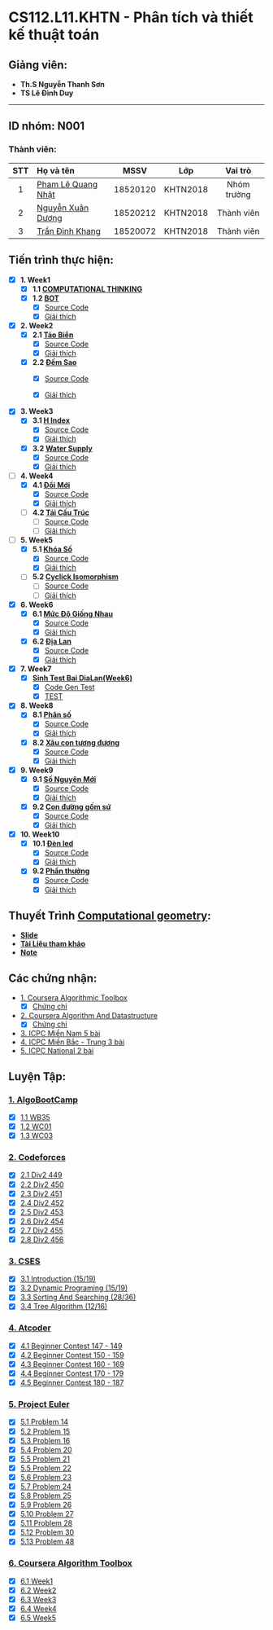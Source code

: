 # CS112.L11.KHTN - Phân tích và thiết kế thuật toán
## Giảng viên:
- **Th.S Nguyễn Thanh Sơn**
- **TS Lê Đình Duy**
---
## ID nhóm: N001

### Thành viên:
|STT| Họ và tên         |MSSV       |Lớp       |Vai trò      |
|:-:|:------------------|:---------:|:--------:|:-----------:|
| 1	|[Pham Lê Quang Nhật](mailto:18520120@gm.uit.edu.vn)	| 18520120	|KHTN2018  | Nhóm trưởng |
| 2	|[Nguyễn Xuân Dương](mailto:18520212@gm.uit.edu.vn)	| 18520212	|KHTN2018  | Thành viên  |
| 3	|[Trần Đình Khang](mailto:18520072@gm.uit.edu.vn)	| 18520072	|KHTN2018  | Thành viên  |

## Tiến trình thực hiện:

- [x] **1. Week1**
  - [x] **1.1 [COMPUTATIONAL THINKING](https://github.com/PhamLeQuangNhat/CS112.L11.KHTN/blob/master/Assignments/week1/Computational%20Thinking/Computer_Thinking_Recap.md)**
  - [x] **1.2 [BOT](https://github.com/PhamLeQuangNhat/CS112.L11.KHTN/tree/master/Assignments/week1/BOT)**
    - [x] [Source Code](https://github.com/PhamLeQuangNhat/CS112.L11.KHTN/blob/master/Assignments/week1/BOT/BOT.py)
    - [x] [Giải thích](https://github.com/PhamLeQuangNhat/CS112.L11.KHTN/blob/master/Assignments/week1/BOT/BOT.ipynb)

- [x] **2. Week2**
  - [x] **2.1 [Tảo Biển](https://github.com/PhamLeQuangNhat/CS112.L11.KHTN/tree/master/Assignments/week2/TAO_BIEN)**
    - [x] [Source Code](https://github.com/PhamLeQuangNhat/CS112.L11.KHTN/blob/master/Assignments/week2/TAO_BIEN/TAO_BIEN.py)
    - [x] [Giải thích](https://github.com/PhamLeQuangNhat/CS112.L11.KHTN/blob/master/Assignments/week2/TAO_BIEN/Tao_Bien.ipynb)
  - [x] **2.2 [Đếm Sao](https://github.com/PhamLeQuangNhat/CS112.L11.KHTN/tree/master/Assignments/week2/Counting_Star)**
    - [x] [Source Code](https://github.com/PhamLeQuangNhat/CS112.L11.KHTN/blob/master/Assignments/week2/Counting_Star/Counting_Star.py)
    - [x] [Giải thích](https://github.com/PhamLeQuangNhat/CS112.L11.KHTN/blob/master/Assignments/week2/Counting_Star/Tutorial_Counting_Stars.ipynb)


- [x] **3. Week3**
  - [x] **3.1 [H Index](https://github.com/PhamLeQuangNhat/CS112.L11.KHTN/tree/master/Assignments/week3/H_index)**
    - [x] [Source Code](https://github.com/PhamLeQuangNhat/CS112.L11.KHTN/blob/master/Assignments/week3/H_index/H_index.py)
    - [x] [Giải thích](https://github.com/PhamLeQuangNhat/CS112.L11.KHTN/blob/master/Assignments/week3/H_index/H_index.ipynb)
  - [x] **3.2 [Water Supply](https://github.com/PhamLeQuangNhat/CS112.L11.KHTN/tree/master/Assignments/week3/WaterSupply)**
    - [x] [Source Code](https://github.com/PhamLeQuangNhat/CS112.L11.KHTN/blob/master/Assignments/week3/WaterSupply/WaterSupply.py)
    - [x] [Giải thích](https://github.com/PhamLeQuangNhat/CS112.L11.KHTN/blob/master/Assignments/week3/WaterSupply/Tutorial_Water_Supply.ipynb)

- [ ] **4. Week4**
  - [x] **4.1 [Đổi Mới](https://github.com/PhamLeQuangNhat/CS112.L11.KHTN/tree/master/Assignments/week4/doi_moi)**
    - [x] [Source Code](https://github.com/PhamLeQuangNhat/CS112.L11.KHTN/blob/master/Assignments/week4/doi_moi/Doi_moi.py)
    - [x] [Giải thích](https://github.com/PhamLeQuangNhat/CS112.L11.KHTN/blob/master/Assignments/week4/Report_week4.ipynb)
  - [ ] **4.2 [Tái Cấu Trúc]()**
    - [ ] [Source Code]()
    - [ ] [Giải thích]()
    
- [ ] **5. Week5**
  - [x] **5.1 [Khóa Số](https://github.com/PhamLeQuangNhat/CS112.L11.KHTN/tree/master/Assignments/week5/KhoaSo)**
    - [x] [Source Code](https://github.com/PhamLeQuangNhat/CS112.L11.KHTN/blob/master/Assignments/week5/KhoaSo/KhoaSo.py)
    - [x] [Giải thích](https://github.com/PhamLeQuangNhat/CS112.L11.KHTN/blob/master/Assignments/week5/Report_week5.ipynb)
  - [ ] **5.2 [Cyclick Isomorphism]()**
    - [ ] [Source Code]()
    - [ ] [Giải thích]()

- [x] **6. Week6**
  - [x] **6.1 [Mức Độ Giống Nhau](https://github.com/PhamLeQuangNhat/CS112.L11.KHTN/tree/master/Assignments/week6/Muc_Do_Giong_Nhau)**
    - [x] [Source Code](https://github.com/PhamLeQuangNhat/CS112.L11.KHTN/blob/master/Assignments/week6/Muc_Do_Giong_Nhau/MucDoGiongNhau.py)
    - [x] [Giải thích](https://github.com/PhamLeQuangNhat/CS112.L11.KHTN/blob/master/Assignments/week6/Report_week6.ipynb)
  - [x] **6.2 [Địa Lan](https://github.com/PhamLeQuangNhat/CS112.L11.KHTN/tree/master/Assignments/week6/DiaLan)**
    - [x] [Source Code](https://github.com/PhamLeQuangNhat/CS112.L11.KHTN/blob/master/Assignments/week6/DiaLan/DiaLan.py)
    - [x] [Giải thích](https://github.com/PhamLeQuangNhat/CS112.L11.KHTN/blob/master/Assignments/week6/Report_week6.ipynb)

- [x] **7. Week7**
  - [x] **[Sinh Test Bai DiaLan(Week6)](https://github.com/PhamLeQuangNhat/CS112.L11.KHTN/tree/master/Assignments/week7)**
    - [x] [Code Gen Test](https://github.com/PhamLeQuangNhat/CS112.L11.KHTN/blob/master/Assignments/week7/gen_test.py)
    - [x] [TEST](https://github.com/PhamLeQuangNhat/CS112.L11.KHTN/tree/master/Assignments/week7)

- [x] **8. Week8**
  - [x] **8.1 [Phân số](https://github.com/PhamLeQuangNhat/CS112.L11.KHTN/tree/master/Assignments/week8)**
    - [x] [Source Code](https://github.com/PhamLeQuangNhat/CS112.L11.KHTN/blob/master/Assignments/week8/PhanSo.py)
    - [x] [Giải thích](https://github.com/PhamLeQuangNhat/CS112.L11.KHTN/blob/master/Assignments/week8/Report_week8.ipynb)
  - [x] **8.2 [Xâu con tương đương](https://github.com/PhamLeQuangNhat/CS112.L11.KHTN/tree/master/Assignments/week8)**
    - [x] [Source Code](https://github.com/PhamLeQuangNhat/CS112.L11.KHTN/blob/master/Assignments/week8/XauConTuongDuong.py)
    - [x] [Giải thích](https://github.com/PhamLeQuangNhat/CS112.L11.KHTN/blob/master/Assignments/week8/Report_week8.ipynb)

- [x] **9. Week9**
  - [x] **9.1 [Số Nguyên Mới](https://github.com/PhamLeQuangNhat/CS112.L11.KHTN/tree/master/Assignments/week9)**
    - [x] [Source Code](https://github.com/PhamLeQuangNhat/CS112.L11.KHTN/blob/master/Assignments/week9/SoNguyenMoi.py)
    - [x] [Giải thích](https://github.com/PhamLeQuangNhat/CS112.L11.KHTN/blob/master/Assignments/week9/Report_week9.ipynb)
  - [x] **9.2 [Con đường gốm sứ](https://github.com/PhamLeQuangNhat/CS112.L11.KHTN/tree/master/Assignments/week9)**
    - [x] [Source Code](https://github.com/PhamLeQuangNhat/CS112.L11.KHTN/blob/master/Assignments/week9/ConDuongGomSu.py)
    - [x] [Giải thích](https://github.com/PhamLeQuangNhat/CS112.L11.KHTN/blob/master/Assignments/week9/Report_week9.ipynb)
    
- [x] **10. Week10**
  - [x] **10.1 [Đèn led](https://github.com/PhamLeQuangNhat/CS112.L11.KHTN/tree/master/Assignments/week10)**
    - [x] [Source Code](https://github.com/PhamLeQuangNhat/CS112.L11.KHTN/blob/master/Assignments/week10/den_led.py)
    - [x] [Giải thích](https://github.com/PhamLeQuangNhat/CS112.L11.KHTN/blob/master/Assignments/week10/Report_week10.ipynb)
  - [x] **9.2 [Phần thưởng](https://github.com/PhamLeQuangNhat/CS112.L11.KHTN/tree/master/Assignments/week10)**
    - [x] [Source Code](https://github.com/PhamLeQuangNhat/CS112.L11.KHTN/blob/master/Assignments/week10/PhanThuong.py)
    - [x] [Giải thích](https://github.com/PhamLeQuangNhat/CS112.L11.KHTN/blob/master/Assignments/week10/Report_week10.ipynb)

## Thuyết Trình [Computational geometry](https://en.wikipedia.org/wiki/Computational_geometry):
 - **[Slide](https://github.com/PhamLeQuangNhat/CS112.L11.KHTN/blob/master/Presenting/Slides/CS112-Computational%20Geometry.pptx)**
 - **[Tài Liệu tham khảo](https://github.com/PhamLeQuangNhat/CS112.L11.KHTN/tree/master/Presenting/docs)**
 - **[Note](https://github.com/PhamLeQuangNhat/CS112.L11.KHTN/blob/master/Presenting/Note.md)**
 
## Các chứng nhận:
 - [1. Coursera Algorithmic Toolbox](https://www.coursera.org/learn/algorithmic-toolbox)
   - [x] [Chứng chỉ](https://github.com/PhamLeQuangNhat/CS112.L11.KHTN/blob/master/Plus%20mark/Pham%20Le%20Quang%20Nhat/Coursera_certificate_algorithmic_Toolbox.pdf)
 - [2. Coursera Algorithm And Datastructure]()
   - [x] [Chứng chỉ]()
 - [3. ICPC Miền Nam 5 bài](https://github.com/PhamLeQuangNhat/CS112.L11.KHTN/blob/master/Plus%20mark/Pham%20Le%20Quang%20Nhat/DIEM_KHUYEN_KHICH.ipynb)
 - [4. ICPC Miền Bắc - Trung 3 bài](https://github.com/PhamLeQuangNhat/CS112.L11.KHTN/blob/master/Plus%20mark/Pham%20Le%20Quang%20Nhat/DIEM_KHUYEN_KHICH.ipynb)
 - [5. ICPC National 2 bài](https://github.com/PhamLeQuangNhat/CS112.L11.KHTN/blob/master/Plus%20mark/Pham%20Le%20Quang%20Nhat/DIEM_KHUYEN_KHICH.ipynb)

## Luyện Tập:
  ### **[1. AlgoBootCamp](https://github.com/PhamLeQuangNhat/CS112.L11.KHTN/tree/master/AlgoBootcamp)**
   - [x] [1.1 WB35](https://github.com/PhamLeQuangNhat/CS112.L11.KHTN/tree/master/AlgoBootcamp/WB35)
   - [x] [1.2 WC01](https://github.com/PhamLeQuangNhat/CS112.L11.KHTN/tree/master/AlgoBootcamp/WC01)
   - [x] [1.3 WC03](https://github.com/PhamLeQuangNhat/CS112.L11.KHTN/tree/master/AlgoBootcamp/WC03)
  ### **[2. Codeforces](https://github.com/PhamLeQuangNhat/CS112.L11.KHTN/tree/master/Practice/Codeforces)**
   - [x] [2.1 Div2 449](https://github.com/PhamLeQuangNhat/CS112.L11.KHTN/tree/master/Practice/Codeforces/Div2_449)
   - [x] [2.2 Div2 450](https://github.com/PhamLeQuangNhat/CS112.L11.KHTN/tree/master/Practice/Codeforces/Div2_450)
   - [x] [2.3 Div2 451](https://github.com/PhamLeQuangNhat/CS112.L11.KHTN/tree/master/Practice/Codeforces/Div2_451)
   - [x] [2.4 Div2 452](https://github.com/PhamLeQuangNhat/CS112.L11.KHTN/tree/master/Practice/Codeforces/Div2_452)
   - [x] [2.5 Div2 453](https://github.com/PhamLeQuangNhat/CS112.L11.KHTN/tree/master/Practice/Codeforces/Div2_453)
   - [x] [2.6 Div2 454](https://github.com/PhamLeQuangNhat/CS112.L11.KHTN/tree/master/Practice/Codeforces/Div2_454)
   - [x] [2.7 Div2 455](https://github.com/PhamLeQuangNhat/CS112.L11.KHTN/tree/master/Practice/Codeforces/Div2_455)
   - [x] [2.8 Div2 456](https://github.com/PhamLeQuangNhat/CS112.L11.KHTN/tree/master/Practice/Codeforces/Div2_456)
  ### **[3. CSES](https://github.com/PhamLeQuangNhat/CS112.L11.KHTN/tree/master/Practice/CSES)**
   - [x] [3.1 Introduction (15/19)](https://github.com/PhamLeQuangNhat/CS112.L11.KHTN/tree/master/Practice/CSES/Introduction)
   - [x] [3.2 Dynamic Programing (15/19)](https://github.com/PhamLeQuangNhat/CS112.L11.KHTN/tree/master/Practice/CSES/DP)
   - [x] [3.3 Sorting And Searching (28/36)](https://github.com/PhamLeQuangNhat/CS112.L11.KHTN/tree/master/Practice/CSES/Sorting_And_Searching)
   - [x] [3.4 Tree Algorithm (12/16)](https://github.com/PhamLeQuangNhat/CS112.L11.KHTN/tree/master/Practice/CSES/Tree_Algorithm)
  ### **[4. Atcoder](https://github.com/PhamLeQuangNhat/CS112.L11.KHTN/tree/master/Practice/Atcoder)**
   - [x] [4.1 Beginner Contest 147 - 149](https://github.com/PhamLeQuangNhat/CS112.L11.KHTN/tree/master/Practice/Atcoder)
   - [x] [4.2 Beginner Contest 150 - 159](https://github.com/PhamLeQuangNhat/CS112.L11.KHTN/tree/master/Practice/Atcoder)
   - [x] [4.3 Beginner Contest 160 - 169](https://github.com/PhamLeQuangNhat/CS112.L11.KHTN/tree/master/Practice/Atcoder)
   - [x] [4.4 Beginner Contest 170 - 179](https://github.com/PhamLeQuangNhat/CS112.L11.KHTN/tree/master/Practice/Atcoder)
   - [x] [4.5 Beginner Contest 180 - 187](https://github.com/PhamLeQuangNhat/CS112.L11.KHTN/tree/master/Practice/Atcoder)
  ### **[5. Project Euler](https://github.com/PhamLeQuangNhat/CS112.L11.KHTN/tree/master/Practice/Project_Euler)**
   - [x] [5.1 Problem 14](https://github.com/PhamLeQuangNhat/CS112.L11.KHTN/tree/master/Practice/Project_Euler/Problem14)
   - [x] [5.2 Problem 15](https://github.com/PhamLeQuangNhat/CS112.L11.KHTN/blob/master/Practice/Project_Euler/Problem15.py)
   - [x] [5.3 Problem 16](https://github.com/PhamLeQuangNhat/CS112.L11.KHTN/blob/master/Practice/Project_Euler/Problem16.py)
   - [x] [5.4 Problem 20](https://github.com/PhamLeQuangNhat/CS112.L11.KHTN/blob/master/Practice/Project_Euler/Problem20.py)
   - [x] [5.5 Problem 21](https://github.com/PhamLeQuangNhat/CS112.L11.KHTN/blob/master/Practice/Project_Euler/Problem21.py)
   - [x] [5.5 Problem 22](https://github.com/PhamLeQuangNhat/CS112.L11.KHTN/blob/master/Practice/Project_Euler/Problem22.py)
   - [x] [5.6 Problem 23](https://github.com/PhamLeQuangNhat/CS112.L11.KHTN/blob/master/Practice/Project_Euler/Problem23.py)
   - [x] [5.7 Problem 24](https://github.com/PhamLeQuangNhat/CS112.L11.KHTN/blob/master/Practice/Project_Euler/Problem24.py)
   - [x] [5.8 Problem 25](https://github.com/PhamLeQuangNhat/CS112.L11.KHTN/blob/master/Practice/Project_Euler/Problem25.py)
   - [x] [5.9 Problem 26](https://github.com/PhamLeQuangNhat/CS112.L11.KHTN/blob/master/Practice/Project_Euler/Problem26.py)
   - [x] [5.10 Problem 27](https://github.com/PhamLeQuangNhat/CS112.L11.KHTN/blob/master/Practice/Project_Euler/Problem27.py)
   - [x] [5.11 Problem 28](https://github.com/PhamLeQuangNhat/CS112.L11.KHTN/blob/master/Practice/Project_Euler/Problem28.py)
   - [x] [5.12 Problem 30](https://github.com/PhamLeQuangNhat/CS112.L11.KHTN/blob/master/Practice/Project_Euler/Problem30.py)
   - [x] [5.13 Problem 48](https://github.com/PhamLeQuangNhat/CS112.L11.KHTN/blob/master/Practice/Project_Euler/Problem48.py)
  ### **[6. Coursera Algorithm Toolbox](https://github.com/PhamLeQuangNhat/CS112.L11.KHTN/tree/master/Practice/Coursera/Algorithmic_toolbox)**
   - [x] [6.1 Week1](https://github.com/PhamLeQuangNhat/CS112.L11.KHTN/tree/master/Practice/Coursera/Algorithmic_toolbox/week1)
   - [x] [6.2 Week2](https://github.com/PhamLeQuangNhat/CS112.L11.KHTN/tree/master/Practice/Coursera/Algorithmic_toolbox/week2)
   - [x] [6.3 Week3](https://github.com/PhamLeQuangNhat/CS112.L11.KHTN/tree/master/Practice/Coursera/Algorithmic_toolbox/week3)
   - [x] [6.4 Week4](https://github.com/PhamLeQuangNhat/CS112.L11.KHTN/tree/master/Practice/Coursera/Algorithmic_toolbox/week4)
   - [x] [6.5 Week5](https://github.com/PhamLeQuangNhat/CS112.L11.KHTN/tree/master/Practice/Coursera/Algorithmic_toolbox/week5)
